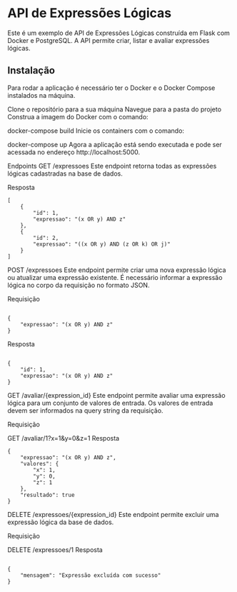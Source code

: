 # API de Expressões Lógicas
Este é um exemplo de API de Expressões Lógicas construída em Flask com Docker e PostgreSQL. A API permite criar, listar e avaliar expressões lógicas.

## Instalação
Para rodar a aplicação é necessário ter o Docker e o Docker Compose instalados na máquina.

Clone o repositório para a sua máquina
Navegue para a pasta do projeto
Construa a imagem do Docker com o comando:

docker-compose build
Inicie os containers com o comando:

docker-compose up
Agora a aplicação está sendo executada e pode ser acessada no endereço http://localhost:5000.

Endpoints
GET /expressoes
Este endpoint retorna todas as expressões lógicas cadastradas na base de dados.

Resposta

```shell
[
    {
        "id": 1,
        "expressao": "(x OR y) AND z"
    },
    {
        "id": 2,
        "expressao": "((x OR y) AND (z OR k) OR j)"
    }
]
```

POST /expressoes
Este endpoint permite criar uma nova expressão lógica ou atualizar uma expressão existente. É necessário informar a expressão lógica no corpo da requisição no formato JSON.

Requisição
```shell

{
    "expressao": "(x OR y) AND z"
}
```

Resposta
```shell

{
    "id": 1,
    "expressao": "(x OR y) AND z"
}
```

GET /avaliar/{expression_id}
Este endpoint permite avaliar uma expressão lógica para um conjunto de valores de entrada. Os valores de entrada devem ser informados na query string da requisição.

Requisição

GET /avaliar/1?x=1&y=0&z=1
Resposta
```shell
{
    "expressao": "(x OR y) AND z",
    "valores": {
        "x": 1,
        "y": 0,
        "z": 1
    },
    "resultado": true
}
```

DELETE /expressoes/{expression_id}
Este endpoint permite excluir uma expressão lógica da base de dados.

Requisição

DELETE /expressoes/1
Resposta
```shell

{
    "mensagem": "Expressão excluída com sucesso"
}
```

